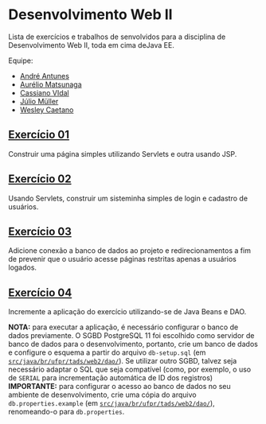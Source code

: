 
# Desenvolvimento Web II

Lista de exercícios e trabalhos de senvolvidos para a disciplina de Desenvolvimento Web II, toda em cima deJava EE.

Equipe:

- [André Antunes](https://github.com/andrekantunes)
- [Aurélio Matsunaga](https://github.com/aureliomatsunaga)
- [Cassiano VIdal](https://github.com/kruchelski)
- [Júlio Müller](https://github.com/juliolmuller)
- [Wesley Caetano](https://github.com/vvesleyc)

## [Exercício 01](./Exercicio01/Exercício%2001%20-%20Servlets_JSP%20Básico.pdf)

Construir uma página simples utilizando Servlets e outra usando JSP.

## [Exercício 02](./Exercicio02/Exercício%2002%20-%20Servlets%20%2B%20Formulário.pdf)

Usando Servlets, construir um sisteminha simples de login e cadastro de usuários.

## [Exercício 03](./Exercicio03/Exercício%2003%20-%20Servlets%20+%20Login%20+%20Redirecionamentos.pdf)

Adicione conexão a banco de dados ao projeto e redirecionamentos a fim de prevenir que o usuário acesse páginas restritas apenas a usuários logados.

## [Exercício 04](./Exercicio04/Exercício%2004%20-%20Servlets%20+%20Login%20+%20Redirecionamentos%20+%20Java%20Beans.pdf)

Incremente a aplicação do exercício utilizando-se de Java Beans e DAO.

**NOTA:** para executar a aplicação, é necessário configurar o banco de dados previamente. O SGBD PostgreSQL 11 foi escolhido como servidor de banco de dados para o desenvolvimento, portanto, crie um banco de dados e configure o esquema a partir do arquivo `db-setup.sql` (em [`src/java/br/ufpr/tads/web2/dao/`](./Exercicio04/src/java/br/ufpr/tads/web2/dao/db-setup.sql)). Se utilizar outro SGBD, talvez seja necessário adaptar o SQL que seja compatível (como, por exemplo, o uso de `SERIAL` para incrementação automática de ID dos registros) **IMPORTANTE:** para configurar o acesso ao banco de dados no seu ambiente de desenvolvimento, crie uma cópia do arquivo `db.properties.example` (em [`src/java/br/ufpr/tads/web2/dao/`](./Exercicio04/src/java/br/ufpr/tads/web2/dao/db.properties.example)), renomeando-o para `db.properties`.
